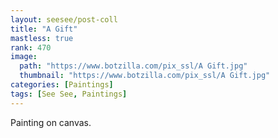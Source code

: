 ```yaml
---
layout: seesee/post-coll
title: "A Gift"
mastless: true
rank: 470
image:
  path: "https://www.botzilla.com/pix_ssl/A Gift.jpg"
  thumbnail: "https://www.botzilla.com/pix_ssl/A Gift.jpg"
categories: [Paintings]
tags: [See See, Paintings]
---
```


Painting on canvas.




